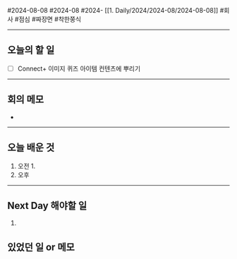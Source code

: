 #2024-08-08 #2024-08 #2024- [[1. Daily/2024/2024-08/2024-08-08]]
#회사 #점심 #짜장면 #착한쭝식 

---
## 오늘의 할 일
- [ ] Connect+ 이미지 퀴즈 아이템 컨텐츠에 뿌리기
---
## 회의 메모
- 
---
## 오늘 배운 것
1. 오전
    1. 
2. 오후

---
## Next Day 해야할 일
1. 


## 있었던 일 or 메모